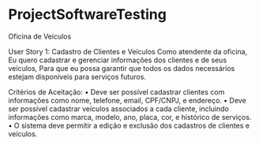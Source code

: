 # ProjectSoftwareTesting
Oficina de Veículos

User Story 1: Cadastro de Clientes e Veículos
Como atendente da oficina,
Eu quero cadastrar e gerenciar informações dos clientes e de seus veículos,
Para que eu possa garantir que todos os dados necessários estejam disponíveis para serviços futuros.

Critérios de Aceitação:
• Deve ser possível cadastrar clientes com informações como nome, telefone, email, CPF/CNPJ, e endereço.
• Deve ser possível cadastrar veículos associados a cada cliente, incluindo informações como marca, modelo, ano, placa, cor, e histórico de serviços.
• O sistema deve permitir a edição e exclusão dos cadastros de clientes e veículos.
